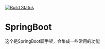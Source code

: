 [![Build Status](https://www.travis-ci.org/ruanzz/SpringBoot.svg?branch=master)](https://www.travis-ci.org/ruanzz/SpringBoot)
# SpringBoot

这个是SpringBoot脚手架，会集成一些常用的功能 
